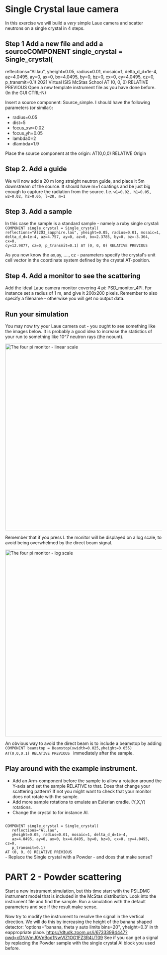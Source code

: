 # Single Crystal laue camera
In this exercise we will build a _very_ simple Laue camera and scatter neutrons on a single crystal in 4 steps.

## Step 1 Add a new file and add a sourceCOMPONENT single_crystal = Single_crystal(
reflections="Al.lau",
yheight=0.05, radius=0.01, mosaic=1, delta_d_d=1e-4,
az=4.0495, ay=0, ax=0, bx=4.0495, by=0, bz=0,
cx=0, cy=4.0495, cz=0,
p_transmit=0.1)
2021 Virtual
ISIS
McStas
School
AT (0, 0, 0) RELATIVE PREVIOUS
Open a new template instrument file as you have done before. (In the GUI CTRL-N)

Insert a source component: Source_simple. I should have the following parameters (or similar):
- radius=0.05
- dist=5
- focus_xw=0.02
- focus_yh=0.05
- lambda0=2
- dlambda=1.9

Place the source component at the origin: AT(0,0,0) RELATIVE Origin

## Step 2. Add a guide
We will now add a 20 m long straight neutron guide, and place it 5m downstream of the source. It should have m=1 coatings and be just
big enough to capture the radiation from the source. I.e.
```w1=0.02, h1=0.05, w2=0.02, h2=0.05, l=20, m=1```

## Step 3. Add a sample
In this case the sample is a standard sample - namely a ruby single crystal:
<code>
COMPONENT single_crystal = Single_crystal(
  reflections="Al2O3_sapphire.lau",
  yheight=0.05, radius=0.01, mosaic=1, delta_d_d=1e-4,
  az=4.757, ay=0, az=0, bx=2.3785, by=0, bz=-3.364, cx=0, cy=12.9877, cz=0,
  p_transmit=0.1)
AT (0, 0, 0) RELATIVE PREVIOUS
</code>

As you now know the ax,ay, ...., cz - parameters specify the crystal's unit cell vector in the coordinate system defined by the crystal AT-position.

## Step 4. Add a monitor to see the scattering
Add the ideal Laue camera monitor covering 4 pi: PSD_monitor_4PI. Fpr instance set a radius of 1 m, and give it 200x200 pixels. Remember to also 
specify a filename - otherwise you will get no output data.

## Run your simulation
You may now try your Laue camera out - you ought to see something like the images below. It is probably a good idea to increase the statistics
of your run to something like 10^7 neutron rays (the ncount).

<img src="fpi.png" title="The four pi monitor - linear scale" width=600></img>

Remember that if you press L the monitor will be displayed on a log scale, to avoid being overwhelmed by the direct beam signal. 

<img src="fpi_log.png" title="The four pi monitor - log scale" width=600></img>

An obvious way to avoid the direct beam is to include a beamstop by adding
<code>
COMPONENT beamstop = Beamstop(xwidth=0.025,yheight=0.055)
AT(0,0,0.1) RELATIVE PREVIOUS
</code>
immediately after the sample.

## Play around with the example instrument.
- Add an Arm-component before the sample to allow a rotation around the Y-axis and set the sample RELATIVE to that. Does that change your scattering 
pattern? If not you might want to check that your monitor does not rotate with the sample.
- Add more sample rotations to emulate an Eulerian cradle. (Y,X,Y) rotations.
- Change the crystal to for instance Al.
<code>
COMPONENT single_crystal = Single_crystal(
   reflections="Al.lau",
   yheight=0.05, radius=0.01, mosaic=1, delta_d_d=1e-4,
   az=4.0495, ay=0, ax=0, bx=4.0495, by=0, bz=0, cx=0, cy=4.0495, cz=0,
   p_transmit=0.1)
AT (0, 0, 0) RELATIVE PREVIOUS
</code>
- Replace the Single crystal with a Powder - and does that make sense?

# PART 2 - Powder scattering
Start a new instrument simulation, but this time start with the PSI_DMC instrument model that is included in the McStas distribution.
Look into the instrument file and find the sample.
Run a simulation with the default parameters and see if the result make sense.

Now try to modify the instrument to resolve the signal in the vertical direction. We will do this by increasing the height of the banana 
shaped detector: 'options="banana, theta y auto limits bins=20", yheight=0.3' in th eappropriate place.
https://dtudk.zoom.us/j/67333994447?pwd=cDNiVmJ0VnBod1NwVlZ1OG1FZ3R4UT09
See if you can get a signal by replacing the Powder sample with the single crystal Al block you used before.


